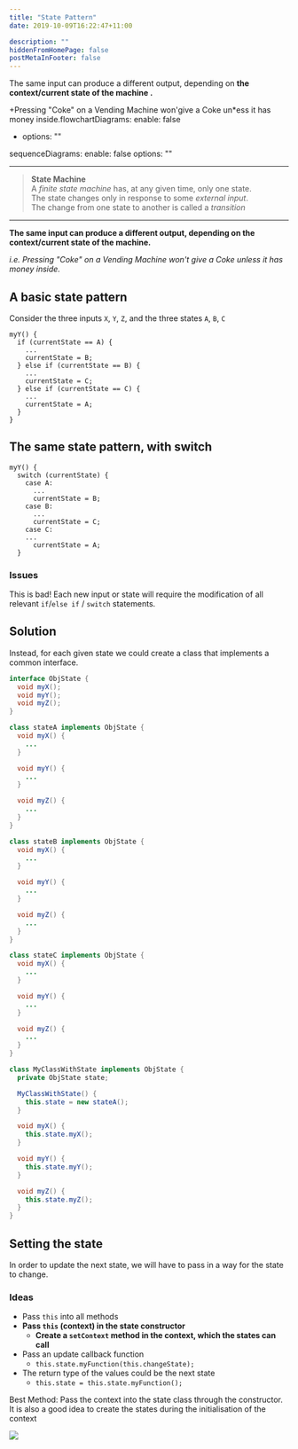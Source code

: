 ```yaml
---
title: "State Pattern"
date: 2019-10-09T16:22:47+11:00

description: ""
hiddenFromHomePage: false
postMetaInFooter: false
---
```


The same input can produce a different output, depending on **the context/current state of the machine
.**

+Pressing "Coke" on a Vending Machine won'give a Coke un*ess it has money inside.flowchartDiagrams:
enable: false
* options: ""

sequenceDiagrams:
enable: false
options: ""

---

> **State Machine**  
> A _finite state machine_ has, at any given time, only one state.  
> The state changes only in response to some _external input_.  
> The change from one state to another is called a _transition_

---

**The same input can produce a different output, depending on the context/current state of the machine.**

_i.e. Pressing "Coke" on a Vending Machine won't give a Coke unless it has money inside._

## A basic state pattern

Consider the three inputs `X`, `Y`, `Z`, and the three states `A`, `B`, `C`

```
myY() {
  if (currentState == A) {
    ...
    currentState = B;
  } else if (currentState == B) {
    ...
    currentState = C;
  } else if (currentState == C) {
    ...
    currentState = A;
  }
}
```

## The same state pattern, with switch

```
myY() {
  switch (currentState) {
    case A:
      ...
      currentState = B;
    case B:
      ...
      currentState = C;
    case C:
    ...
      currentState = A;
  }
```

### Issues

This is bad! Each new input or state will require the modification of all relevant `if`/`else if` / `switch` statements.

## Solution

Instead, for each given state we could create a class that implements a common interface.

```java
interface ObjState {
  void myX();
  void myY();
  void myZ();
}

class stateA implements ObjState {
  void myX() {
    ...
  }

  void myY() {
    ...
  }

  void myZ() {
    ...
  }
}

class stateB implements ObjState {
  void myX() {
    ...
  }

  void myY() {
    ...
  }

  void myZ() {
    ...
  }
}

class stateC implements ObjState {
  void myX() {
    ...
  }

  void myY() {
    ...
  }

  void myZ() {
    ...
  }
}

class MyClassWithState implements ObjState {
  private ObjState state;

  MyClassWithState() {
    this.state = new stateA();
  }

  void myX() {
    this.state.myX();
  }

  void myY() {
    this.state.myY();
  }

  void myZ() {
    this.state.myZ();
  }
}
```

## Setting the state

In order to update the next state, we will have to pass in a way for the state to change.

### Ideas

- Pass `this` into all methods
- **Pass `this` (context) in the state constructor**
  - **Create a `setContext` method in the context, which the states can call**
- Pass an update callback function
  - `this.state.myFunction(this.changeState);`
- The return type of the values could be the next state
  - `this.state = this.state.myFunction();`

Best Method: Pass the context into the state class through the constructor. It is also a good idea to create the states during the initialisation of the context

![](https://refactoring.guru/images/patterns/diagrams/state/structure-2x.png)
